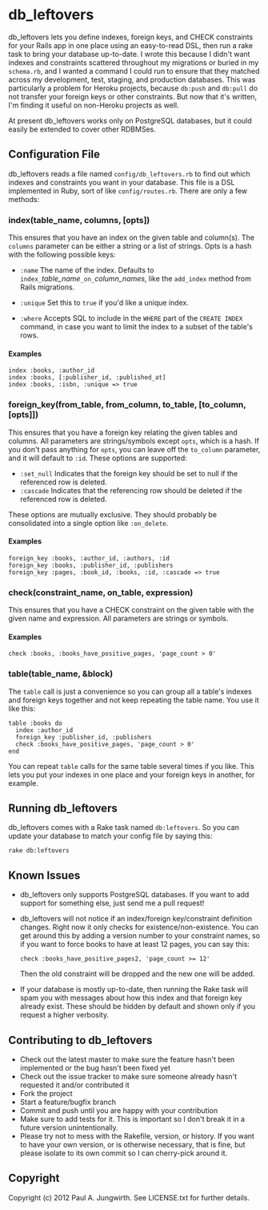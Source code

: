 db\_leftovers
=============

db\_leftovers lets you define indexes, foreign keys, and CHECK constraints for your Rails app
in one place using an easy-to-read DSL,
then run a rake task to bring your database up-to-date.
I wrote this because I didn't want indexes and constraints scattered throughout my migrations or buried in my `schema.rb`, and I wanted a command I could run to ensure that they matched across my development, test, staging, and production databases.
This was particularly a problem for Heroku projects, because `db:push` and `db:pull` do not transfer your foreign keys or other constraints.
But now that it's written, I'm finding it useful on non-Heroku projects as well.

At present db\_leftovers works only on PostgreSQL databases,
but it could easily be extended to cover other RDBMSes.

Configuration File
------------------

db\_leftovers reads a file named `config/db_leftovers.rb` to find out which indexes and constraints you want in your database. This file is a DSL implemented in Ruby, sort of like `config/routes.rb`. There are only a few methods:

### index(table\_name, columns, [opts])

This ensures that you have an index on the given table and column(s). The `columns` parameter can be either a string or a list of strings. Opts is a hash with the following possible keys:

* `:name` The name of the index. Defaults to `index_`*table\_name*`_on_`*column\_names*, like the `add_index` method from Rails migrations.

* `:unique` Set this to `true` if you'd like a unique index.

* `:where` Accepts SQL to include in the `WHERE` part of the `CREATE INDEX` command, in case you want to limit the index to a subset of the table's rows.

#### Examples

    index :books, :author_id
    index :books, [:publisher_id, :published_at]
    index :books, :isbn, :unique => true

### foreign\_key(from\_table, from\_column, to\_table, [to\_column, [opts]])

This ensures that you have a foreign key relating the given tables and columns.
All parameters are strings/symbols except `opts`, which is a hash.
If you don't pass anything for `opts`, you can leave off the `to_column` parameter, and it will default to `:id`.
These options are supported:

* `:set_null` Indicates that the foreign key should be set to null if the referenced row is deleted.
* `:cascade` Indicates that the referencing row should be deleted if the referenced row is deleted.

These options are mutually exclusive. They should probably be consolidated into a single option like `:on_delete`.

#### Examples

    foreign_key :books, :author_id, :authors, :id
    foreign_key :books, :publisher_id, :publishers
    foreign_key :pages, :book_id, :books, :id, :cascade => true

### check(constraint\_name, on\_table, expression)

This ensures that you have a CHECK constraint on the given table with the given name and expression.
All parameters are strings or symbols.

#### Examples

    check :books, :books_have_positive_pages, 'page_count > 0'

### table(table\_name, &block)

The `table` call is just a convenience so you can group all a table's indexes and foreign keys together and not keep repeating the table name. You use it like this:

    table :books do
      index :author_id
      foreign_key :publisher_id, :publishers
      check :books_have_positive_pages, 'page_count > 0'
    end

You can repeat `table` calls for the same table several times if you like. This lets you put your indexes in one place and your foreign keys in another, for example.


Running db\_leftovers
---------------------

db\_leftovers comes with a Rake task named `db:leftovers`. So you can update your database to match your config file by saying this:

    rake db:leftovers


Known Issues
------------

* db\_leftovers only supports PostgreSQL databases.
  If you want to add support for something else, just send me a pull request!

* db\_leftovers will not notice if an index/foreign key/constraint definition changes.
  Right now it only checks for existence/non-existence.
  You can get around this by adding a version number to your constraint names,
  so if you want to force books to have at least 12 pages, you can say this:

  `check :books_have_positive_pages2, 'page_count >= 12'`

  Then the old constraint will be dropped and the new one will be added.
  
* If your database is mostly up-to-date, then running the Rake task will spam
  you with messages about how this index and that foreign key already exist.
  These should be hidden by default and shown only if you request a higher
  verbosity.
 

Contributing to db\_leftovers
-----------------------------
 
* Check out the latest master to make sure the feature hasn't been implemented or the bug hasn't been fixed yet
* Check out the issue tracker to make sure someone already hasn't requested it and/or contributed it
* Fork the project
* Start a feature/bugfix branch
* Commit and push until you are happy with your contribution
* Make sure to add tests for it. This is important so I don't break it in a future version unintentionally.
* Please try not to mess with the Rakefile, version, or history. If you want to have your own version, or is otherwise necessary, that is fine, but please isolate to its own commit so I can cherry-pick around it.

Copyright
---------

Copyright (c) 2012 Paul A. Jungwirth.
See LICENSE.txt for further details.

